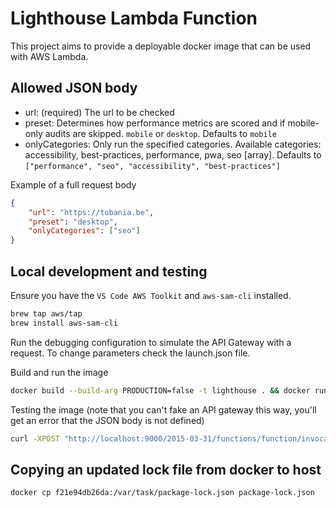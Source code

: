 # Lighthouse Lambda Function

This project aims to provide a deployable docker image that can be used with AWS Lambda.

## Allowed JSON body

- url: (required) The url to be checked
- preset: Determines how performance metrics are scored and if mobile-only audits are skipped. `mobile` or `desktop`. Defaults to `mobile`
- onlyCategories: Only run the specified categories. Available categories: accessibility, best-practices, performance, pwa, seo  [array]. Defaults to `["performance", "seo", "accessibility", "best-practices"]`

Example of a full request body

```json
{
    "url": "https://tobania.be",
    "preset": "desktop",
    "onlyCategories": ["seo"]
}
```

## Local development and testing

Ensure you have the `VS Code AWS Toolkit` and `aws-sam-cli` installed.

```bash
brew tap aws/tap
brew install aws-sam-cli
```

Run the debugging configuration to simulate the API Gateway with a request. To change parameters check the launch.json file.

Build and run the image

```bash
docker build --build-arg PRODUCTION=false -t lighthouse . && docker run -p 9000:8080 lighthouse
```

Testing the image (note that you can't fake an API gateway this way, you'll get an error that the JSON body is not defined)

```bash
curl -XPOST "http://localhost:9000/2015-03-31/functions/function/invocations" -d '{"url":"https://google.com"}'
```

## Copying an updated lock file from docker to host

```bash
docker cp f21e94db26da:/var/task/package-lock.json package-lock.json
```
